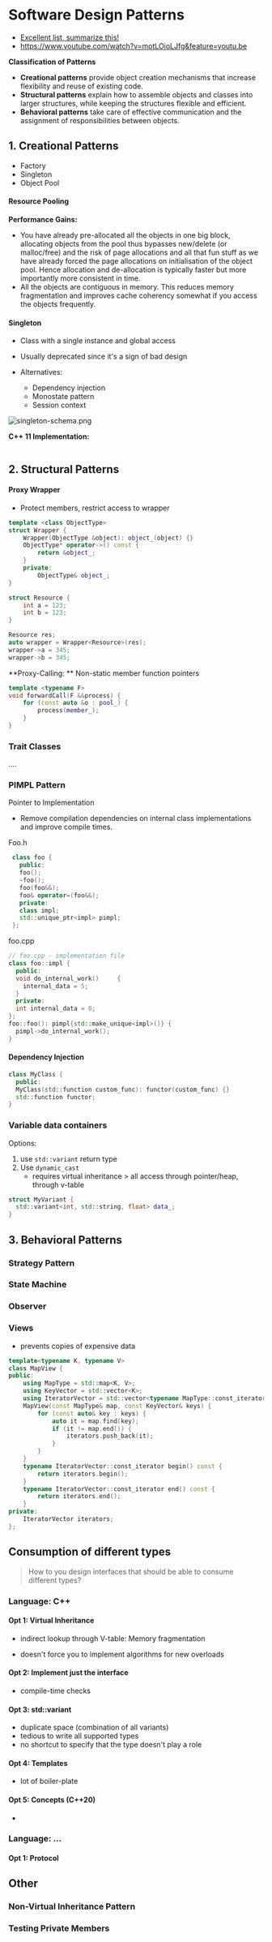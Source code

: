 # Software Design Patterns

- [Excellent list, summarize this!](https://sourcemaking.com/design_patterns)
- https://www.youtube.com/watch?v=motLOioLJfg&feature=youtu.be



**Classification of Patterns**

- **Creational patterns** provide object creation mechanisms that increase flexibility and reuse of existing code.
- **Structural patterns** explain how to assemble objects and classes into larger structures, while keeping the structures flexible and efficient.
- **Behavioral patterns** take care of effective communication and the assignment of responsibilities between objects.





## 1. Creational Patterns

- Factory
- Singleton
- Object Pool





#### Resource Pooling

**Performance Gains:**

- You have already pre-allocated all the objects in one big block, 
  allocating objects from the pool thus bypasses new/delete (or 
  malloc/free) and the risk of page allocations and all that fun stuff as 
  we have already forced the page allocations on initialisation of the 
  object pool. Hence allocation and de-allocation is typically faster but 
  more importantly more consistent in time.
- All the objects are contiguous in memory. This reduces memory 
  fragmentation and improves cache coherency somewhat if you access the 
  objects frequently.

#### Singleton

- Class with a single instance and global access

- Usually deprecated since it's a sign of bad design

- Alternatives:

  - Dependency injection
  - Monostate pattern
  - Session context


![singleton-schema.png](img\singleton-schema.png)



**C++ 11 Implementation:**

```java

```





## 2. Structural Patterns

#### Proxy Wrapper 

- Protect members, restrict access to wrapper

```cpp
template <class ObjectType>
struct Wrapper {
	Wrapper(ObjectType &object): object_(object) {}
    ObjectType* operator->() const {
    	return &object_;
    }
    private:
    	ObjectType& object_;
}

struct Resource {
	int a = 123;
	int b = 123;
}

Resource res;
auto wrapper = Wrapper<Resource>(res);
wrapper->a = 345;
wrapper->b = 345;
```



**Proxy-Calling: ** Non-static member function pointers

```cpp
template <typename F>
void forwardCall(F &&process) {
    for (const auto &o : pool_) {
        process(member_);
    }
}
```



### Trait Classes

….



### PIMPL Pattern

Pointer to Implementation

- Remove compilation dependencies on internal class implementations and improve compile times.



Foo.h

```cpp
 class foo {   
   public:     
   foo();     
   ~foo();     
   foo(foo&&);     
   foo& operator=(foo&&);   
   private:     
   class impl;     
   std::unique_ptr<impl> pimpl; 
 };
```

foo.cpp

```cpp
// foo.cpp - implementation file 
class foo::impl {   
  public:     
  void do_internal_work()     {       
    internal_data = 5;     
  }   
  private:     
  int internal_data = 0; 
}; 
foo::foo(): pimpl{std::make_unique<impl>()} {   
  pimpl->do_internal_work(); 
} 
```



#### Dependency Injection

```cpp
class MyClass {
  public:
  MyClass(std::function custom_func): functor(custom_func) {}
  std::function functor;
}
```









### Variable data containers

Options:

1. use `std::variant` return type
2. Use `dynamic_cast`
   - requires virtual inheritance > all access through pointer/heap, through v-table





```cpp
struct MyVariant {
  std::variant<int, std::string, float> data_;
}
```







## 3. Behavioral Patterns



### Strategy Pattern





### State Machine





### Observer



### Views

- prevents copies of expensive data

```cpp
template<typename K, typename V>
class MapView {
public:
    using MapType = std::map<K, V>;
    using KeyVector = std::vector<K>;
    using IteratorVector = std::vector<typename MapType::const_iterator>;
    MapView(const MapType& map, const KeyVector& keys) {
        for (const auto& key : keys) {
            auto it = map.find(key);
            if (it != map.end()) {
                iterators.push_back(it);
            }
        }
    }
    typename IteratorVector::const_iterator begin() const {
        return iterators.begin();
    }
    typename IteratorVector::const_iterator end() const {
        return iterators.end();
    }
private:
    IteratorVector iterators;
};
```





## Consumption of different types

> How to you design interfaces that should be able to consume different types?





### Language: C++

#### Opt 1: Virtual Inheritance

- indirect lookup through V-table: Memory fragmentation

- doesn't force you to implement algorithms for new overloads



#### Opt 2: Implement just the interface

- compile-time checks



#### Opt 3: std::variant

- duplicate space (combination of all variants)
- tedious to write all supported types
- no shortcut to specify that the type doesn't play a role



#### Opt 4: Templates

- lot of boiler-plate



#### Opt 5:  Concepts (C++20)

- 



### Language: ...



#### Opt 1: Protocol







### 





## Other



### Non-Virtual Inheritance Pattern





### Testing Private Members



